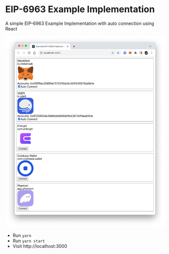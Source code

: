 # EIP-6963 Example Implementation

A simple EIP-6963 Example Implementation with auto connection using React

![screenshot](./screenshot.png)

* Run `yarn`
* Run `yarn start`
* Visit http://localhost:3000
